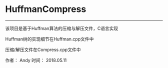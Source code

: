 # HuffmanCompress
---

该项目是基于Huffman算法的压缩与解压文件，C语言实现

Huffman树的实现细节在Huffman.cpp文件中

压缩/解压文件在Compress.cpp文件中

作者： Andy
时间： 2018.05.11
